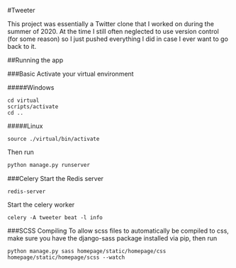 #Tweeter

This project was essentially a Twitter clone that I worked on during the summer of 2020. At the time I still often neglected to use version control (for some reason) so I just pushed everything I did in case I ever want to go back to it.

##Running the app

###Basic
Activate your virtual environment

#####Windows
```
cd virtual
scripts/activate
cd ..
```

#####Linux
```
source ./virtual/bin/activate
```

Then run
```python
python manage.py runserver
```

###Celery
Start the Redis server
```
redis-server
```

Start the celery worker
```
celery -A tweeter beat -l info
```


###SCSS Compiling
To allow scss files to automatically be compiled to css, make sure you have the django-sass package installed via pip, then run
```
python manage.py sass homepage/static/homepage/css homepage/static/homepage/scss --watch
```
